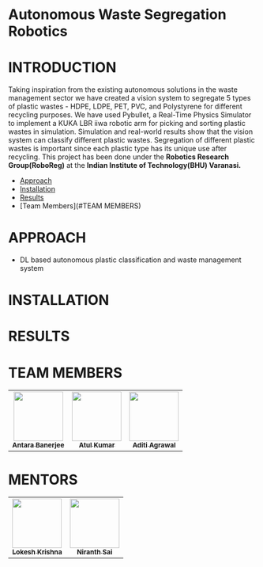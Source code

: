 # Autonomous Waste Segregation Robotics
# INTRODUCTION
Taking inspiration from the existing autonomous solutions in the waste management sector we have created a vision system to segregate 5 types of plastic wastes - HDPE, LDPE, PET, PVC, and Polystyrene for different recycling purposes. We have used Pybullet, a Real-Time Physics Simulator to implement a KUKA LBR iiwa robotic arm for picking and sorting plastic wastes in simulation. Simulation and real-world results show that the vision system can classify different plastic wastes. Segregation of different plastic wastes is important since each plastic type has its unique use after recycling. This project has been done under the **Robotics Research Group(RoboReg)** at the **Indian Institute of Technology(BHU) Varanasi.**
* [Approach](#APPROACH)
* [Installation](#INSTALLATION)
* [Results](#RESULTS)
* [Team Members](#TEAM MEMBERS)



# APPROACH
- DL based autonomous plastic classification and waste management system
# INSTALLATION
# RESULTS
# TEAM MEMBERS
<!-- ALL-CONTRIBUTORS-LIST:START - Do not remove or modify this section -->
<!-- prettier-ignore-start -->
<!-- markdownlint-disable -->
<table>
  <tr>
    <td align="center"><a href="https://github.com/AntaraB1005"><img src="https://avatars.githubusercontent.com/u/71094731?s=460&v=4" width="100px;" alt=""/><br /><sub><b>Antara Banerjee</b></sub></a><br /></a></td>
     <td align="center"><a href="https://github.com/AtuL-KumaR-00"><img src="https://avatars.githubusercontent.com/u/64649440?s=400&v=4" width="100px;" alt=""/><br /><sub><b>Atul Kumar</b></sub></a><br /></a></td>
      <td align="center"><a href="https://github.com/aditiagrawal123"><img src="https://avatars.githubusercontent.com/u/64923751?s=400&v=4" width="100px;" alt=""/><br /><sub><b>Aditi Agrawal</b></sub></a><br /></a></td>
    </tr>
</table>

<!-- markdownlint-restore -->
<!-- prettier-ignore-end -->

<!-- ALL-CONTRIBUTORS-LIST:END -->

# MENTORS
<table>
  <tr>
    <td align="center"><a href="https://github.com/lok-i"><img src="https://avatars.githubusercontent.com/u/54435909?s=460&u=29af076049dab351b2e43621e9a433919bf50fb1&v=4" width="100px;" alt=""/><br /><sub><b>Lokesh Krishna</b></sub></a><br /></a></td>
    <td align="center"><a href="https://github.com/NiranthS"><img src="https://avatars.githubusercontent.com/u/44475481?s=460&v=4" width="100px;" alt=""/><br /><sub><b>Niranth Sai</b></sub></a><br /></a></td>
    </tr>
</table>
